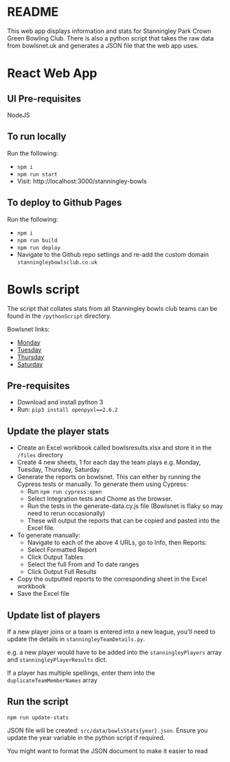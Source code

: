 # README

This web app displays information and stats for Stanningley Park Crown Green Bowling Club.
There is also a python script that takes the raw data from bowlsnet.uk and generates a JSON file that the web app uses.

# React Web App
## UI Pre-requisites
NodeJS

## To run locally
Run the following:
* `npm i`
* `npm run start`
* Visit: http://localhost:3000/stanningley-bowls

## To deploy to Github Pages
Run the following:
* `npm i`
* `npm run build`
* `npm run deploy`
* Navigate to the Github repo settings and re-add the custom domain `stanningleybowlsclub.co.uk`

<!-- TODO Add routing? -->

# Bowls script
The script that collates stats from all Stanningley bowls club teams can be found in the `/pythonScript` directory.

Bowlsnet links:
* [Monday](https://bowlsnet.uk/Leeds/MonComb)
* [Tuesday](https://bowlsnet.uk/LeedsParkVets/Tue)
* [Thursday](https://bowlsnet.uk/LeedsParkVets/Thu)
* [Saturday](https://bowlsnet.uk/Leeds/Sat)

## Pre-requisites
* Download and install python 3
* Run: `pip3 install openpyxl==2.6.2 `

## Update the player stats
* Create an Excel workbook called bowlsresults.xlsx and store it in the `/files` directory
* Create 4 new sheets, 1 for each day the team plays e.g. Monday, Tuesday, Thursday, Saturday
* Generate the reports on bowlsnet. This can either by running the Cypress tests or manually. To generate them using Cypress:
  * Run `npm run cypress:open`
  * Select Integration tests and Chome as the browser.
  * Run the tests in the generate-data.cy.js file (Bowlsnet is flaky so may need to rerun occasionally)
  * These will output the reports that can be copied and pasted into the Excel file.
* To generate manually:
  * Navigate to each of the above 4 URLs, go to Info, then Reports:
  * Select Formatted Report
  * Click Output Tables
  * Select the full From and To date ranges
  * Click Output Full Results
* Copy the outputted reports to the corresponding sheet in the Excel workbook
* Save the Excel file

## Update list of players
If a new player joins or a team is entered into a new league, you'll need to update the details in `stanningleyTeamDetails.py`.

e.g. a new player would have to be added into the `stanningleyPlayers` array and `stanningleyPlayerResults` dict.

If a player has multiple spellings, enter them into the `duplicateTeamMemberNames` array

## Run the script
`npm run update-stats`

JSON file will be created: `src/data/bowlsStats{year}.json`. Ensure you update the year variable in the python script if required.

You might want to format the JSON document to make it easier to read